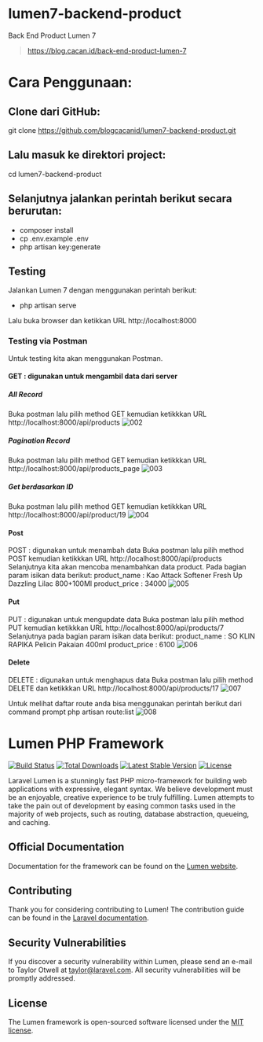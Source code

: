 # lumen7-backend-product
Back End Product Lumen 7

> https://blog.cacan.id/back-end-product-lumen-7


# Cara Penggunaan:

## Clone dari GitHub:
git clone https://github.com/blogcacanid/lumen7-backend-product.git

## Lalu masuk ke direktori project:
cd lumen7-backend-product

## Selanjutnya jalankan perintah berikut secara berurutan:
- composer install
- cp .env.example .env
- php artisan key:generate

## Testing
Jalankan Lumen 7 dengan menggunakan perintah berikut:
- php artisan serve

Lalu buka browser dan ketikkan URL http://localhost:8000



### Testing via Postman
Untuk testing kita akan menggunakan Postman.
#### GET : digunakan untuk mengambil data dari server
##### All Record
Buka postman lalu pilih method GET kemudian ketikkkan URL http://localhost:8000/api/products
![002](https://user-images.githubusercontent.com/51890752/84715836-da91c780-af9b-11ea-87bc-a472fefbce19.jpg)


##### Pagination Record
Buka postman lalu pilih method GET kemudian ketikkkan URL http://localhost:8000/api/products_page
![003](https://user-images.githubusercontent.com/51890752/84715860-f006f180-af9b-11ea-8b1f-19cbb1b33240.jpg)


##### Get berdasarkan ID
Buka postman lalu pilih method GET kemudian ketikkkan URL http://localhost:8000/api/product/19
![004](https://user-images.githubusercontent.com/51890752/84715875-fbf2b380-af9b-11ea-8d6e-c0d9f8840769.jpg)


#### Post
POST : digunakan untuk menambah data
Buka postman lalu pilih method POST kemudian ketikkkan URL http://localhost:8000/api/products
Selanjutnya kita akan mencoba menambahkan data product.
Pada bagian param isikan data berikut:
product_name : Kao Attack Softener Fresh Up Dazzling Lilac 800+100Ml
product_price : 34000
![005](https://user-images.githubusercontent.com/51890752/84715905-0d3bc000-af9c-11ea-8283-a2a2afd7b19c.jpg)


#### Put
PUT : digunakan untuk mengupdate data
Buka postman lalu pilih method PUT kemudian ketikkkan URL http://localhost:8000/api/products/7
Selanjutnya pada bagian param isikan data berikut:
product_name : SO KLIN RAPIKA Pelicin Pakaian 400ml	
product_price : 6100
![006](https://user-images.githubusercontent.com/51890752/84715924-188eeb80-af9c-11ea-8b40-05fb28cbcc13.jpg)


#### Delete
DELETE : digunakan untuk menghapus data
Buka postman lalu pilih method DELETE dan ketikkkan URL http://localhost:8000/api/products/17
![007](https://user-images.githubusercontent.com/51890752/84715956-28a6cb00-af9c-11ea-8700-b417e47fc16d.jpg)

Untuk melihat daftar route anda bisa menggunakan perintah berikut dari command prompt
php artisan route:list
![008](https://user-images.githubusercontent.com/51890752/84715995-34928d00-af9c-11ea-85d2-43fce3da1b5d.jpg)


# Lumen PHP Framework

[![Build Status](https://travis-ci.org/laravel/lumen-framework.svg)](https://travis-ci.org/laravel/lumen-framework)
[![Total Downloads](https://poser.pugx.org/laravel/lumen-framework/d/total.svg)](https://packagist.org/packages/laravel/lumen-framework)
[![Latest Stable Version](https://poser.pugx.org/laravel/lumen-framework/v/stable.svg)](https://packagist.org/packages/laravel/lumen-framework)
[![License](https://poser.pugx.org/laravel/lumen-framework/license.svg)](https://packagist.org/packages/laravel/lumen-framework)

Laravel Lumen is a stunningly fast PHP micro-framework for building web applications with expressive, elegant syntax. We believe development must be an enjoyable, creative experience to be truly fulfilling. Lumen attempts to take the pain out of development by easing common tasks used in the majority of web projects, such as routing, database abstraction, queueing, and caching.

## Official Documentation

Documentation for the framework can be found on the [Lumen website](https://lumen.laravel.com/docs).

## Contributing

Thank you for considering contributing to Lumen! The contribution guide can be found in the [Laravel documentation](https://laravel.com/docs/contributions).

## Security Vulnerabilities

If you discover a security vulnerability within Lumen, please send an e-mail to Taylor Otwell at taylor@laravel.com. All security vulnerabilities will be promptly addressed.

## License

The Lumen framework is open-sourced software licensed under the [MIT license](https://opensource.org/licenses/MIT).
